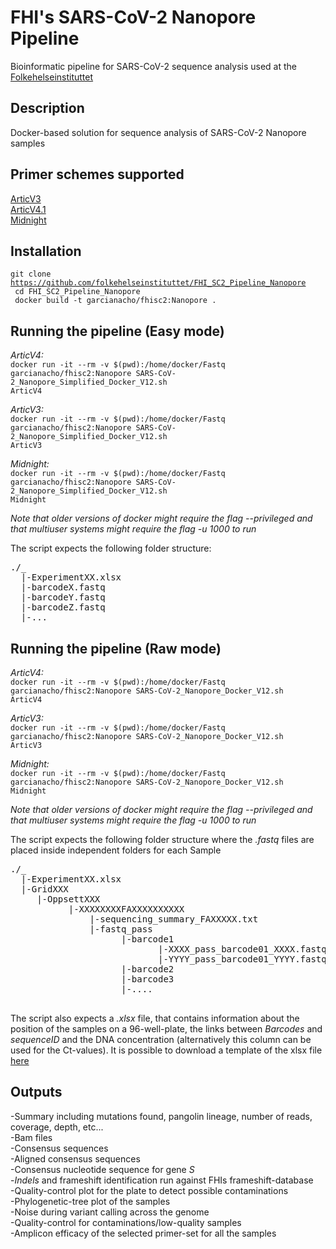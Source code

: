 # FHI's SARS-CoV-2 Nanopore Pipeline
Bioinformatic pipeline for SARS-CoV-2 sequence analysis used at the [Folkehelseinstituttet](https://www.fhi.no)

## Description
Docker-based solution for sequence analysis of SARS-CoV-2 Nanopore samples 

## Primer schemes supported
[ArticV3](https://github.com/artic-network/artic-ncov2019/tree/master/primer_schemes/nCoV-2019/V3)   
[ArticV4.1](https://github.com/artic-network/artic-ncov2019/tree/master/primer_schemes/nCoV-2019/V4)   
[Midnight](https://www.protocols.io/view/sars-cov2-genome-sequencing-protocol-1200bp-amplic-bwyppfvn)

## Installation
<code>git clone https://github.com/folkehelseinstituttet/FHI_SC2_Pipeline_Nanopore</code>  
<code> cd FHI_SC2_Pipeline_Nanopore</code>   
<code> docker build -t garcianacho/fhisc2:Nanopore . </code>
 
## Running the pipeline (Easy mode)

*ArticV4:*   
<code>docker run -it --rm -v $(pwd):/home/docker/Fastq garcianacho/fhisc2:Nanopore SARS-CoV-2_Nanopore_Simplified_Docker_V12.sh ArticV4</code>    
   
*ArticV3:*   
<code>docker run -it --rm -v $(pwd):/home/docker/Fastq garcianacho/fhisc2:Nanopore SARS-CoV-2_Nanopore_Simplified_Docker_V12.sh ArticV3</code>

*Midnight:*   
<code>docker run -it --rm -v $(pwd):/home/docker/Fastq garcianacho/fhisc2:Nanopore SARS-CoV-2_Nanopore_Simplified_Docker_V12.sh Midnight</code>

*Note that older versions of docker might require the flag --privileged and that multiuser systems might require the flag -u 1000 to run*

The script expects the following folder structure:
   
<pre>
./_   
  |-ExperimentXX.xlsx
  |-barcodeX.fastq
  |-barcodeY.fastq
  |-barcodeZ.fastq
  |-...
</pre>


## Running the pipeline (Raw mode)
*ArticV4:*   
<code>docker run -it --rm -v $(pwd):/home/docker/Fastq garcianacho/fhisc2:Nanopore SARS-CoV-2_Nanopore_Docker_V12.sh ArticV4</code>    
   
*ArticV3:*   
<code>docker run -it --rm -v $(pwd):/home/docker/Fastq garcianacho/fhisc2:Nanopore SARS-CoV-2_Nanopore_Docker_V12.sh ArticV3</code>

*Midnight:*   
<code>docker run -it --rm -v $(pwd):/home/docker/Fastq garcianacho/fhisc2:Nanopore SARS-CoV-2_Nanopore_Docker_V12.sh Midnight</code>

*Note that older versions of docker might require the flag --privileged and that multiuser systems might require the flag -u 1000 to run*

The script expects the following folder structure where the *.fastq* files are placed inside independent folders for each Sample
   
<pre>
./_   
  |-ExperimentXX.xlsx
  |-GridXXX
     |-OppsettXXX
           |-XXXXXXXXFAXXXXXXXXXX
               |-sequencing_summary_FAXXXXX.txt
               |-fastq_pass
                     |-barcode1
                            |-XXXX_pass_barcode01_XXXX.fastq
                            |-YYYY_pass_barcode01_YYYY.fastq
                     |-barcode2
                     |-barcode3
                     |-....

</pre>
   
The script also expects a *.xlsx* file, that contains information about the position of the samples on a 96-well-plate, the links between *Barcodes* and *sequenceID* and the DNA concentration (alternatively this column can be used for the Ct-values). 
It is possible to download a template of the xlsx file [here](https://github.com/folkehelseinstituttet/FHI_SC2_Pipeline_Nanopore/blob/master/Template.xlsx?raw=true)

## Outputs
-Summary including mutations found, pangolin lineage, number of reads, coverage, depth, etc...   
-Bam files   
-Consensus sequences   
-Aligned consensus sequences   
-Consensus nucleotide sequence for gene *S*   
-*Indels* and frameshift identification run against FHIs frameshift-database   
-Quality-control plot for the plate to detect possible contaminations   
-Phylogenetic-tree plot of the samples   
-Noise during variant calling across the genome   
-Quality-control for contaminations/low-quality samples   
-Amplicon efficacy of the selected primer-set for all the samples   

 
